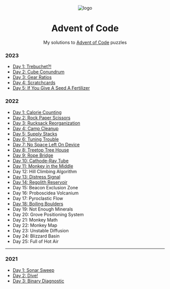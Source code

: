 <div align="center">

<img src="https://raw.githubusercontent.com/venyxD/venyxD/master/img/advent_of_code.jpg" alt="logo" height="auto" width="" />

<h1>Advent of Code</h1>

My solutions to <a href="https://adventofcode.com/">Advent of Code</a> puzzles</p>

</div>

### 2023

* [Day 1: Trebuchet?!](2023/01)
* [Day 2: Cube Conundrum](2023/02)
* [Day 3: Gear Ratios](2023/03)
* [Day 4: Scratchcards](2023/04)
* [Day 5: If You Give A Seed A Fertilizer](2023/05)

### 2022

* [Day 1: Calorie Counting](2022/01)
* [Day 2: Rock Paper Scissors](2022/02)
* [Day 3: Rucksack Reorganization](2022/03)
* [Day 4: Camp Cleanup](2022/04)
* [Day 5: Supply Stacks](2022/05)
* [Day 6: Tuning Trouble](2022/06)
* [Day 7: No Space Left On Device](2022/07)
* [Day 8: Treetop Tree House](2022/08)
* [Day 9: Rope Bridge](2022/09)
* [Day 10: Cathode-Ray Tube](2022/10)
* [Day 11: Monkey in the Middle](2022/11)
* Day 12: Hill Climbing Algorithm
* [Day 13: Distress Signal](2022/13)
* [Day 14: Regolith Reservoir](2022/14)
* Day 15: Beacon Exclusion Zone
* Day 16: Proboscidea Volcanium
* Day 17: Pyroclastic Flow
* [Day 18: Boiling Boulders](2022/18)
* Day 19: Not Enough Minerals
* Day 20: Grove Positioning System
* Day 21: Monkey Math
* Day 22: Monkey Map
* Day 23: Unstable Diffusion
* Day 24: Blizzard Basin
* Day 25: Full of Hot Air

---

### 2021

* [Day 1: Sonar Sweep](2021/01)
* [Day 2: Dive!](2021/02)
* [Day 3: Binary Diagnostic](2021/03)

[//]: # (* [Day 4: Giant Squid]&#40;2021/04&#41;)

[//]: # (* [Day 5: Hydrothermal Venture]&#40;2021/05&#41;)

[//]: # (* [Day 6: Lanternfish]&#40;2021/06&#41;)

[//]: # (* [Day 7: The Treachery of Whales]&#40;2021/07&#41;)

[//]: # (* [Day 8: Seven Segment Search]&#40;2021/08&#41;)

[//]: # (* [Day 9: Smoke Basin]&#40;2021/09&#41;)

[//]: # (* [Day 10: Syntax Scoring]&#40;2021/10&#41;)

[//]: # (* [Day 11: Dumbo Octopus]&#40;2021/11&#41;)

[//]: # (* [Day 12: Passage Pathing]&#40;2021/12&#41;)

[//]: # (* [Day 13: Transparent Origami]&#40;2021/13&#41;)

[//]: # (* [Day 14: Extended Polymerization]&#40;2021/14&#41;)

[//]: # (* [Day 15: Chiton]&#40;2021/15&#41;)

[//]: # (* [Day 16: Packet Decoder]&#40;2021/16&#41;)

[//]: # (* [Day 17: Trick Shot]&#40;2021/17&#41;)

[//]: # (* [Day 18: Snailfish]&#40;2021/18&#41;)

[//]: # (* [Day 19: Beacon Scanner]&#40;2021/19&#41;)

[//]: # (* [Day 20: Trench Map]&#40;2021/20&#41;)

[//]: # (* [Day 21: Dirac Dice]&#40;2021/21&#41;)

[//]: # (* [Day 22: Reactor Reboot]&#40;2021/22&#41;)

[//]: # (* [Day 23: Amphipod]&#40;2021/23&#41;)

[//]: # (* [Day 24: Arithmetic Logic Unit]&#40;2021/24&#41;)

[//]: # (* [Day 25: Sea Cucumber]&#40;2021/25&#41;)
